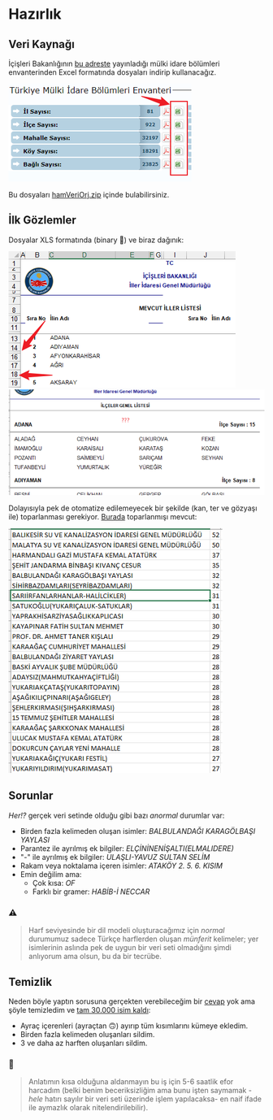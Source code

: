 # Hazırlık

## Veri Kaynağı

İçişleri Bakanlığının [bu adreste](https://www.e-icisleri.gov.tr/Anasayfa/MulkiIdariBolumleri.aspx) yayınladığı mülki idare bölümleri envanterinden Excel formatında dosyaları indirip kullanacağız.

![İçişleri İdare Bölümleri](./.assets/i1.png)

Bu dosyaları [hamVeriOrj.zip](./veriHazirlik/hamVeriOrj.zip) içinde bulabilirsiniz.

## İlk Gözlemler

Dosyalar XLS formatında (binary 🤯) ve biraz dağınık:

![İller](./.assets/i2.png)
![İlçeler](./.assets/i3.png)

Dolayısıyla pek de otomatize edilemeyecek bir şekilde (kan, ter ve gözyaşı ile) toparlanması gerekiyor. [Burada](./veriHazirlik/hamVeri.txt) toparlanmışı mevcut:

![Tümü](./.assets/i4.png)

## Sorunlar

_Her!?_ gerçek veri setinde olduğu gibi bazı _anormal_ durumlar var:

* Birden fazla kelimeden oluşan isimler: _BALBULANDAĞI KARAGÖLBAŞI YAYLASI_
* Parantez ile ayrılmış ek bilgiler: _ELÇİNİNENİŞALTI(ELMALIDERE)_
* "-" ile ayrılmış ek bilgiler: _ULAŞLI-YAVUZ SULTAN SELİM_
* Rakam veya noktalama içeren isimler: _ATAKÖY 2. 5. 6. KISIM_
* Emin değilim ama:
  * Çok kısa: _OF_
  * Farklı bir gramer: _HABİB-İ NECCAR_

### ⚠️

> Harf seviyesinde bir dil modeli oluşturacağımız için _normal_ durumumuz sadece Türkçe harflerden oluşan _münferit_ kelimeler; yer isimlerinin aslında pek de uygun bir veri seti olmadığını şimdi anlıyorum ama olsun, bu da bir tecrübe.

## Temizlik

Neden böyle yaptın sorusuna gerçekten verebileceğim bir [cevap](https://www.youtube.com/watch?v=erEXERGN80o) yok ama şöyle temizledim ve [tam 30.000 isim kaldı](./veriHazirlik/hamTemiz.txt):

* Ayraç içerenleri (ayraçtan 🙃) ayırıp tüm kısımlarını kümeye ekledim.
* Birden fazla kelimeden oluşanları sildim.
* 3 ve daha az harften oluşanları sildim.

### 📢

>Anlatımın kısa olduğuna aldanmayın bu iş için 5-6 saatlik efor harcadım (belki benim beceriksizliğim ama bunu işten saymamak -_hele_ hatırı sayılır bir veri seti üzerinde işlem yapılacaksa- en naif ifade ile aymazlık olarak nitelendirilebilir).
